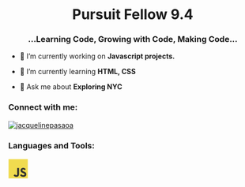 ### 
<h1 align="center">Pursuit Fellow 9.4</h1>
<h3 align="center">...Learning Code, Growing with Code, Making Code...</h3>

- 🔭 I’m currently working on **Javascript projects.**

- 🌱 I’m currently learning **HTML, CSS**

- 💬 Ask me about **Exploring NYC**

<h3 align="left">Connect with me:</h3>
<p align="left">
<a href="https://linkedin.com/in/jacquelinepasaoa" target="blank"><img align="center" src="https://raw.githubusercontent.com/rahuldkjain/github-profile-readme-generator/master/src/images/icons/Social/linked-in-alt.svg" alt="jacquelinepasaoa" height="30" width="40" /></a>
</p>

<h3 align="left">Languages and Tools:</h3>
<p align="left"> <a href="https://developer.mozilla.org/en-US/docs/Web/JavaScript" target="_blank" rel="noreferrer"> <img src="https://raw.githubusercontent.com/devicons/devicon/master/icons/javascript/javascript-original.svg" alt="javascript" width="40" height="40"/> </a> </p>





<!--
**jkpasaoa/jkpasaoa** is a ✨ _special_ ✨ repository because its `README.md` (this file) appears on your GitHub profile.

Here are some ideas to get you started:

- 🔭 I’m currently working on ...
- 🌱 I’m currently learning ...
- 👯 I’m looking to collaborate on ...
- 🤔 I’m looking for help with ...
- 💬 Ask me about ...
- 📫 How to reach me: ...
- 😄 Pronouns: ...
- ⚡ Fun fact: ...
-->
